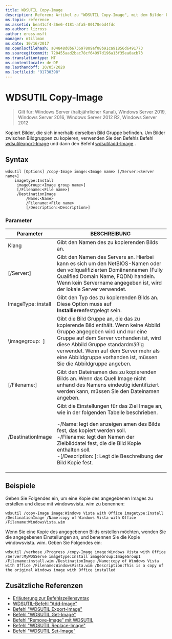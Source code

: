 ```yaml
---
title: WDSUTIL Copy-Image
description: Referenz Artikel zu "WDSUTIL Copy-Image", mit dem Bilder kopiert werden, die sich in derselben Abbild Gruppe befinden.
ms.topic: reference
ms.assetid: bea41cf4-36e6-4181-afa5-00170ebd4fdc
ms.author: lizross
author: eross-msft
manager: mtillman
ms.date: 10/16/2017
ms.openlocfilehash: a04848d0b673697809af08b91ca91856d6491773
ms.sourcegitcommit: 720455aad2bac78cf64997d196a13f35ea0acb73
ms.translationtype: MT
ms.contentlocale: de-DE
ms.lasthandoff: 10/05/2020
ms.locfileid: "91730398"
---
```

# <a name="wdsutil-copy-image"></a>WDSUTIL Copy-Image

> Gilt für: Windows Server (halbjährlicher Kanal), Windows Server 2019, Windows Server 2016, Windows Server 2012 R2, Windows Server 2012

Kopiert Bilder, die sich innerhalb derselben Bild Gruppe befinden. Um Bilder zwischen Bildgruppen zu kopieren, verwenden Sie den Befehls Befehl [wdsutilexport-Image](wdsutil-export-image.md) und dann den Befehl [wdsutiladd-Image](wdsutil-add-image.md) .

## <a name="syntax"></a>Syntax
```
wdsutil [Options] /copy-Image image:<Image name> [/Server:<Server name>]
    imagetype:Install
     imageGroup:<Image group name>]
     [/Filename:<File name>]
     /DestinationImage
         /Name:<Name>
         /Filename:<File name>
         [/Description:<Description>]
```
### <a name="parameters"></a>Parameter
|Parameter|BESCHREIBUNG|
|-------|--------|
| Klang<Image name>|Gibt den Namen des zu kopierenden Bilds an.|
|[/Server:<Server name>]|Gibt den Namen des Servers an. Hierbei kann es sich um den NetBIOS-Namen oder den vollqualifizierten Domänennamen (Fully Qualified Domain Name, FQDN) handeln. Wenn kein Servername angegeben ist, wird der lokale Server verwendet.|
| ImageType: install|Gibt den Typ des zu kopierenden Bilds an. Diese Option muss auf **Installieren**festgelegt sein.|
|\imagegroup: <Image group name> ]|Gibt die Bild Gruppe an, die das zu kopierende Bild enthält. Wenn keine Abbild Gruppe angegeben wird und nur eine Gruppe auf dem Server vorhanden ist, wird diese Abbild Gruppe standardmäßig verwendet. Wenn auf dem Server mehr als eine Abbildgruppe vorhanden ist, müssen Sie die Abbildgruppe angeben.|
|[/Filename:<Filename>]|Gibt den Dateinamen des zu kopierenden Bilds an. Wenn das Quell Image nicht anhand des Namens eindeutig identifiziert werden kann, müssen Sie den Dateinamen angeben.|
|/DestinationImage|Gibt die Einstellungen für das Ziel Image an, wie in der folgenden Tabelle beschrieben.<p>-/Name: <Name> legt den anzeigen amen des Bilds fest, das kopiert werden soll.<br />-/Filename: <Filename> legt den Namen der Zielbilddatei fest, die die Bild Kopie enthalten soll.<br />-[/Description: <Description>]: Legt die Beschreibung der Bild Kopie fest.|
## <a name="examples"></a>Beispiele
Geben Sie Folgendes ein, um eine Kopie des angegebenen Images zu erstellen und diese mit windowsvista. wim zu benennen:
```
wdsutil /copy-Image image:Windows Vista with Office imagetype:Install /DestinationImage /Name:copy of Windows Vista with Office /Filename:WindowsVista.wim
```
Wenn Sie eine Kopie des angegebenen Bilds erstellen möchten, wenden Sie die angegebenen Einstellungen an, und benennen Sie die Kopie windowsvista. wim. Geben Sie Folgendes ein:
```
wdsutil /verbose /Progress /copy-Image image:Windows Vista with Office /Server:MyWDSServe imagetype:Install imageGroup:ImageGroup1
/Filename:install.wim /DestinationImage /Name:copy of Windows Vista with Office /Filename:WindowsVista.wim /Description:This is a copy of the original Windows image with Office installed
```
## <a name="additional-references"></a>Zusätzliche Referenzen
- [Erläuterung zur Befehlszeilensyntax](command-line-syntax-key.md)
- [WDSUTIL-Befehl "Add-Image"](wdsutil-add-image.md)
- [Befehl "WDSUTIL Export-Image"](wdsutil-export-image.md)
- [Befehl "WDSUTIL Get-Image"](wdsutil-get-image.md)
- [Befehl "Remove-Image" mit WDSUTIL](wdsutil-remove-image.md)
- [Befehl "WDSUTIL Replace-Image"](wdsutil-replace-image.md)
- [Befehl "WDSUTIL Set-Image"](wdsutil-set-image.md)
